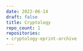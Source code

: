 ```yaml
---
date: 2022-06-14
draft: false
title: Cryptology
repo_count: 1
repositories:
- cryptology-eprint-archive
---
```




